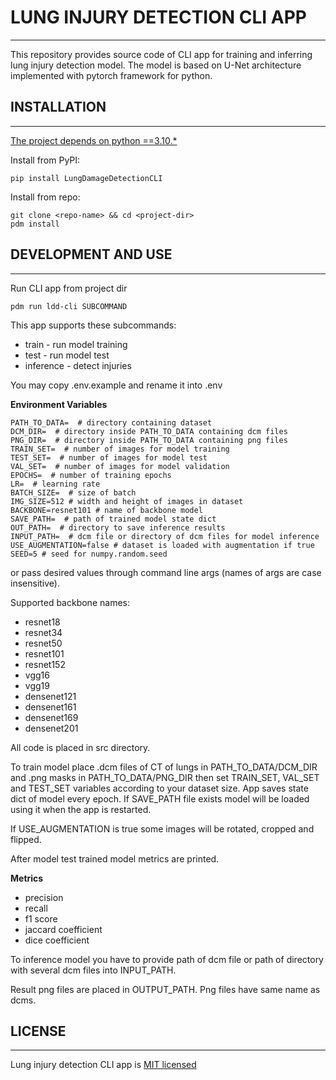 # LUNG INJURY DETECTION CLI APP

___

This repository provides source code of CLI app for training and inferring lung injury detection model. The model is based on U-Net architecture implemented with pytorch framework for python. 

## INSTALLATION

___

<u>The project depends on python ==3.10.*</u>

Install from PyPI:
```shell
pip install LungDamageDetectionCLI
```
Install from repo:
```shell
git clone <repo-name> && cd <project-dir>
pdm install
```

## DEVELOPMENT AND USE

___

Run CLI app from project dir
```shell
pdm run ldd-cli SUBCOMMAND
```

This app supports these subcommands:
* train - run model training
* test - run model test
* inference - detect injuries

You may copy .env.example and rename it into .env

<b>Environment Variables</b>

    PATH_TO_DATA=  # directory containing dataset 
    DCM_DIR=  # directory inside PATH_TO_DATA containing dcm files
    PNG_DIR=  # directory inside PATH_TO_DATA containing png files
    TRAIN_SET=  # number of images for model training
    TEST_SET=  # number of images for model test
    VAL_SET=  # number of images for model validation
    EPOCHS=  # number of training epochs
    LR=  # learning rate
    BATCH_SIZE=  # size of batch
    IMG_SIZE=512 # width and height of images in dataset
    BACKBONE=resnet101 # name of backbone model
    SAVE_PATH=  # path of trained model state dict
    OUT_PATH=  # directory to save inference results
    INPUT_PATH=  # dcm file or directory of dcm files for model inference
    USE_AUGMENTATION=false # dataset is loaded with augmentation if true
    SEED=5 # seed for numpy.random.seed

or pass desired values through command line args (names of args are case insensitive).

Supported backbone names:
* resnet18
* resnet34
* resnet50
* resnet101 
* resnet152
* vgg16
* vgg19
* densenet121
* densenet161
* densenet169
* densenet201

All code is placed in src directory.

To train model place .dcm files of CT of lungs in PATH_TO_DATA/DCM_DIR and .png masks in PATH_TO_DATA/PNG_DIR then set TRAIN_SET, VAL_SET and TEST_SET variables according to your dataset size. App saves state dict of model every epoch. If SAVE_PATH file exists model will be loaded using it when the app is restarted.

If USE_AUGMENTATION is true some images will be rotated, cropped and flipped.

After model test trained model metrics are printed.

<b>Metrics</b>
- precision
- recall
- f1 score
- jaccard coefficient
- dice coefficient

To inference model you have to provide path of dcm file or path of directory with several dcm files into INPUT_PATH.

Result png files are placed in OUTPUT_PATH. Png files have same name as dcms.

## LICENSE

___

Lung injury detection CLI app is [MIT licensed](LICENSE)
